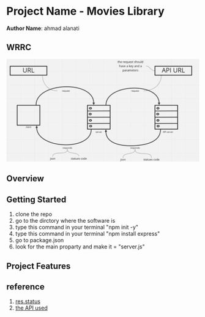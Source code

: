 # Project Name - Movies Library

**Author Name**: ahmad alanati

## WRRC
![WRRC](./WRRC/WRRC.png)
## Overview

## Getting Started
<!-- What are the steps that a user must take in order to build this app on their own machine and get it running? -->
1. clone the repo
2. go to the dirctory where the software is
3. type this command in your terminal "npm init -y"
4. type this command in your terminal "npm install express"
5. go to package.json
6. look for the main proparty and make it = "server.js"

## Project Features
<!-- What are the features included in you app -->


## reference
1. [res.status](https://www.geeksforgeeks.org/express-js-res-status-function/)
2. [the API used](https://www.themoviedb.org/)